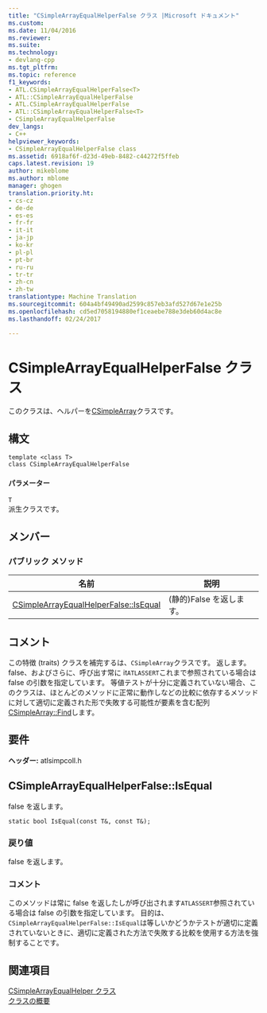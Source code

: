 ```yaml
---
title: "CSimpleArrayEqualHelperFalse クラス |Microsoft ドキュメント"
ms.custom: 
ms.date: 11/04/2016
ms.reviewer: 
ms.suite: 
ms.technology:
- devlang-cpp
ms.tgt_pltfrm: 
ms.topic: reference
f1_keywords:
- ATL.CSimpleArrayEqualHelperFalse<T>
- ATL::CSimpleArrayEqualHelperFalse
- ATL.CSimpleArrayEqualHelperFalse
- ATL::CSimpleArrayEqualHelperFalse<T>
- CSimpleArrayEqualHelperFalse
dev_langs:
- C++
helpviewer_keywords:
- CSimpleArrayEqualHelperFalse class
ms.assetid: 6918af6f-d23d-49eb-8482-c44272f5ffeb
caps.latest.revision: 19
author: mikeblome
ms.author: mblome
manager: ghogen
translation.priority.ht:
- cs-cz
- de-de
- es-es
- fr-fr
- it-it
- ja-jp
- ko-kr
- pl-pl
- pt-br
- ru-ru
- tr-tr
- zh-cn
- zh-tw
translationtype: Machine Translation
ms.sourcegitcommit: 604a4bf49490ad2599c857eb3afd527d67e1e25b
ms.openlocfilehash: cd5ed7058194880ef1ceaebe788e3deb60d4ac8e
ms.lasthandoff: 02/24/2017

---
```

# <a name="csimplearrayequalhelperfalse-class"></a>CSimpleArrayEqualHelperFalse クラス
このクラスは、ヘルパーを[CSimpleArray](../../atl/reference/csimplearray-class.md)クラスです。  
  
## <a name="syntax"></a>構文  
  
```
template <class T>  
class CSimpleArrayEqualHelperFalse
```  
  
#### <a name="parameters"></a>パラメーター  
 `T`  
 派生クラスです。  
  
## <a name="members"></a>メンバー  
  
### <a name="public-methods"></a>パブリック メソッド  
  
|名前|説明|  
|----------|-----------------|  
|[CSimpleArrayEqualHelperFalse::IsEqual](#isequal)|(静的)False を返します。|  
  
## <a name="remarks"></a>コメント  
 この特徴 (traits) クラスを補完するは、`CSimpleArray`クラスです。 返します。 false、およびさらに、呼び出す常に it`ATLASSERT`これまで参照されている場合は false の引数を指定しています。 等値テストが十分に定義されていない場合、このクラスは、ほとんどのメソッドに正常に動作しなどの比較に依存するメソッドに対して適切に定義された形で失敗する可能性が要素を含む配列[CSimpleArray::Find](../../atl/reference/csimplearray-class.md#find)します。  
  
## <a name="requirements"></a>要件  
 **ヘッダー:** atlsimpcoll.h  
  
##  <a name="a-nameisequala--csimplearrayequalhelperfalseisequal"></a><a name="isequal"></a>CSimpleArrayEqualHelperFalse::IsEqual  
 false を返します。  
  
```
static bool IsEqual(const T&, const T&);
```  
  
### <a name="return-value"></a>戻り値  
 false を返します。  
  
### <a name="remarks"></a>コメント  
 このメソッドは常に false を返したしが呼び出されます`ATLASSERT`参照されている場合は false の引数を指定しています。 目的は、`CSimpleArrayEqualHelperFalse::IsEqual`は等しいかどうかテストが適切に定義されていないときに、適切に定義された方法で失敗する比較を使用する方法を強制することです。  
  
## <a name="see-also"></a>関連項目  
 [CSimpleArrayEqualHelper クラス](../../atl/reference/csimplearrayequalhelper-class.md)   
 [クラスの概要](../../atl/atl-class-overview.md)

